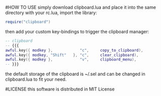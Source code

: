 #HOW TO USE
simply download clipboard.lua and place it into the same
directory with your rc.lua, import the library:
```lua
require("clipboard")
```
then add your custom key-bindings to trigger the clipboard
manager:
```lua
-- clipboard
-- {{{
awful.key({ modkey },            "c",     copy_to_clipboard),
awful.key({ modkey, "Shift"   }, "c",     clear_clipboard),
awful.key({ modkey },            "v",     clipboard_menu),
-- }}}
```
the default storage of the clipboard is ~/.sel and can be
changed in clipboard.lua to fit your need.

#LICENSE
this software is distributed in MIT License
